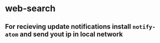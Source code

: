 # web-search

## For recieving update notifications install `notify-atom` and send yout ip in local network
